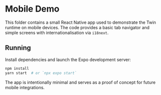 # Mobile Demo

This folder contains a small React Native app used to demonstrate the Twin runtime on mobile devices. The code provides a basic tab navigator and simple screens with internationalisation via `i18next`.

## Running

Install dependencies and launch the Expo development server:

```bash
npm install
yarn start  # or `npx expo start`
```

The app is intentionally minimal and serves as a proof of concept for future mobile integrations.
